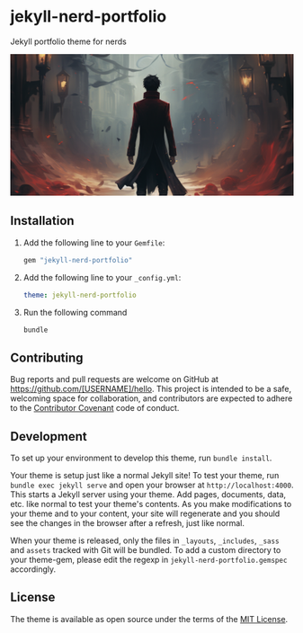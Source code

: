 # jekyll-nerd-portfolio

Jekyll portfolio theme for nerds

![](assets/jekyll-nerd-portfolio.png)

## Installation

1. Add the following line to your `Gemfile`:

    ```ruby
    gem "jekyll-nerd-portfolio"
    ```

2. Add the following line to your `_config.yml`:

    ```yaml
    theme: jekyll-nerd-portfolio
    ```

3. Run the following command
    ```sh
    bundle
    ```

## Contributing

Bug reports and pull requests are welcome on GitHub at https://github.com/[USERNAME]/hello. This project is intended to be a safe, welcoming space for collaboration, and contributors are expected to adhere to the [Contributor Covenant](http://contributor-covenant.org) code of conduct.

## Development

To set up your environment to develop this theme, run `bundle install`.

Your theme is setup just like a normal Jekyll site! To test your theme, run `bundle exec jekyll serve` and open your browser at `http://localhost:4000`. This starts a Jekyll server using your theme. Add pages, documents, data, etc. like normal to test your theme's contents. As you make modifications to your theme and to your content, your site will regenerate and you should see the changes in the browser after a refresh, just like normal.

When your theme is released, only the files in `_layouts`, `_includes`, `_sass` and `assets` tracked with Git will be bundled.
To add a custom directory to your theme-gem, please edit the regexp in `jekyll-nerd-portfolio.gemspec` accordingly.

## License

The theme is available as open source under the terms of the [MIT License](https://opensource.org/licenses/MIT).
